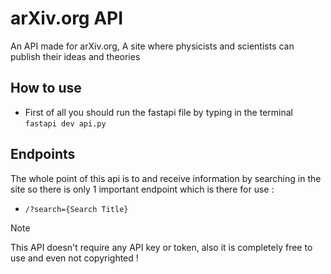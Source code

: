 # arXiv.org API

An API made for arXiv.org, A site where physicists and scientists can publish their ideas and theories

## How to use
- First of all you should run the fastapi file by typing in the terminal ` fastapi dev api.py `

## Endpoints
The whole point of this api is to and receive information by searching in the site so there is only 1 important endpoint which is there for use :

- ` /?search={Search Title} `

>[!NOTE]
> This API doesn't require any API key or token, also it is completely free to use and even not copyrighted !